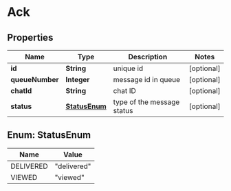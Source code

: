 

# Ack

## Properties

Name | Type | Description | Notes
------------ | ------------- | ------------- | -------------
**id** | **String** | unique id |  [optional]
**queueNumber** | **Integer** | message id in queue |  [optional]
**chatId** | **String** | chat ID |  [optional]
**status** | [**StatusEnum**](#StatusEnum) | type of the message status |  [optional]



## Enum: StatusEnum

Name | Value
---- | -----
DELIVERED | &quot;delivered&quot;
VIEWED | &quot;viewed&quot;



